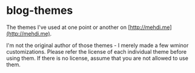 blog-themes
===========

The themes I've used at one point or another on [http://mehdi.me](http://mehdi.me).

I'm not the original author of those themes - I merely made a few wminor customizations. Please refer the license of each individual theme before using them. If there is no license, assume that you are not allowed to use them. 

